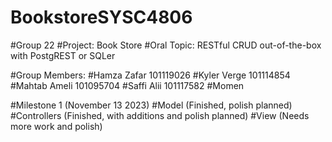 # BookstoreSYSC4806

#Group 22
#Project: Book Store
#Oral Topic: RESTful CRUD out-of-the-box with PostgREST or SQLer

#Group Members:
#Hamza Zafar 101119026
#Kyler Verge 101114854
#Mahtab Ameli 101095704
#Saffi Alii 101117582
#Momen

#Milestone 1 (November 13 2023)
#Model (Finished, polish planned)
#Controllers (Finished, with additions and polish planned)
#View (Needs more work and polish)
